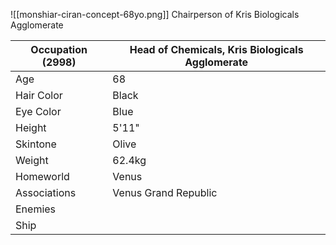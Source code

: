 
![[monshiar-ciran-concept-68yo.png]]
Chairperson of Kris Biologicals Agglomerate 

| Occupation (2998) | Head of Chemicals, Kris Biologicals Agglomerate |
| ----------------- | ----------------------------------------------- |
| Age               | 68                                              |
| Hair Color        | Black                                           |
| Eye Color         | Blue                                            |
| Height            | 5'11"                                           |
| Skintone          | Olive                                           |
| Weight            | 62.4kg                                          |
| Homeworld         | Venus                                           |
| Associations      | Venus Grand Republic                            |
| Enemies           |                                                 |
| Ship              |                                                 |

